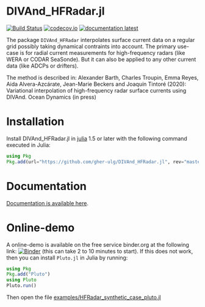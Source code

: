 # DIVAnd_HFRadar.jl

[![Build Status](https://github.com/gher-ulg/DIVAnd_HFRadar.jl/workflows/CI/badge.svg)](https://github.com/gher-ulg/DIVAnd_HFRadar.jl/actions)
[![codecov.io](http://codecov.io/github/gher-ulg/DIVAnd_HFRadar.jl/coverage.svg?branch=master)](http://codecov.io/github/gher-ulg/DIVAnd_HFRadar.jl?branch=master)
[![documentation latest](https://img.shields.io/badge/docs-dev-blue.svg)](https://gher-ulg.github.io/DIVAnd_HFRadar.jl/dev/)

The package `DIVAnd_HFRadar` interpolates surface current data on a regular grid possibly taking dynamical contraints into account.
The primary use-case is for radial current measurements for high-frequency radars (like WERA or CODAR SeaSonde). But it can also be applied to any other
current data (like ADCPs or drifters).

The method is described in: Alexander Barth, Charles Troupin, Emma Reyes, Aida Alvera-Azcárate, Jean-Marie Beckers and Joaquı́n Tintoré (2020): Variational interpolation of high-frequency radar surface currents using DIVAnd. Ocean Dynamics (in press)

# Installation

Install DIVAnd_HFRadar.jl in [julia](https://julialang.org/downloads/) 1.5 or later with the following command executed in Julia:

```julia
using Pkg
Pkg.add(url="https://github.com/gher-ulg/DIVAnd_HFRadar.jl", rev="master")
```

# Documentation

[Documentation is available here](https://gher-ulg.github.io/DIVAnd_HFRadar.jl/dev/).

# Online-demo

A online-demo is available on the free service binder.org at the following link:
[![Binder](https://mybinder.org/badge_logo.svg)](https://mybinder.org/v2/gh/fonsp/pluto-on-binder/master?urlpath=pluto/open?url=https%253A%252F%252Fraw.githubusercontent.com%252Fgher-ulg%252FDIVAnd_HFRadar.jl%252Fmaster%252Fexamples%252FHFRadar_synthetic_case_pluto.jl) (this can take 2 to 10 minutes to start). If this does not work, then you can install `Pluto.jl` in Julia by running:

```julia
using Pkg
Pkg.add("Pluto")
using Pluto
Pluto.run()
```

Then open the file [examples/HFRadar_synthetic_case_pluto.jl](examples/HFRadar_synthetic_case_pluto.jl)

